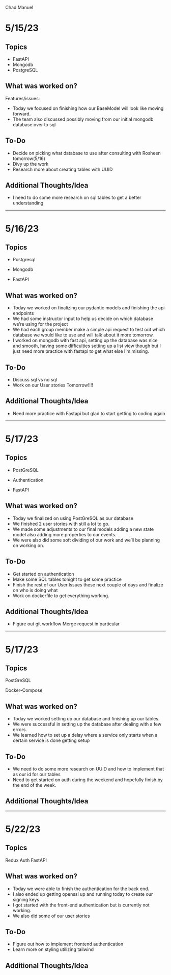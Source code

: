 Chad Manuel

# 5/15/23

## Topics

- FastAPI
- Mongodb
- PostgreSQL

## What was worked on?

Features/issues:

- Today we focused on finishing how our BaseModel will look like moving forward.
- The team also discussed possibly moving from our initial mongodb database over to sql

## To-Do

- Decide on picking what database to use after consulting with Rosheen tomorrow(5/16)
- Divy up the work
- Research more about creating tables with UUID

## Additional Thoughts/Idea

- I need to do some more research on sql tables to get a better understanding

---

# 5/16/23

## Topics

- Postgresql

- Mongodb

- FastAPI

## What was worked on?

- Today we worked on finalizing our pydantic models and finishing the api endpoints
- We had some instructor input to help us decide on which database we’re using for the project
- We had each group member make a simple api request to test out which database we would like to use and will talk about it more tomorrow.
- I worked on mongodb with fast api, setting up the database was nice and smooth, having some difficulties setting up a list view though but I just need more practice with fastapi to get what else I’m missing.

## To-Do

- Discuss sql vs no sql
- Work on our User stories Tomorrow!!!!

## Additional Thoughts/Idea

- Need more practice with Fastapi but glad to start getting to coding again

---

# 5/17/23

## Topics

- PostGreSQL

- Authentication

- FastAPI

## What was worked on?

- Today we finalized on using PostGreSQL as our database
- We finished 2 user stories with still a lot to go.
- We made some adjustments to our final models adding a new state model also adding more properties to our events.
- We were also did some soft dividing of our work and we’ll be planning on working on.

## To-Do

- Get started on authentication
- Make some SQL tables tonight to get some practice
- Finish the rest of our User Issues these next couple of days and finalize on who is doing what
- Work on dockerfile to get everything working.

## Additional Thoughts/Idea

- Figure out git workflow Merge request in particular

---

# 5/17/23

## Topics

PostGreSQL

Docker-Compose

## What was worked on?

- Today we worked setting up our database and finishing up our tables.
- We were successful in setting up the database after dealing with a few errors.
- We learned how to set up a delay where a service only starts when a certain service is done getting setup

## To-Do

- We need to do some more research on UUID and how to implement that as our id for our tables
- Need to get started on auth during the weekend and hopefully finish by the end of the week.

## Additional Thoughts/Idea

---

# 5/22/23

## Topics

Redux
Auth
FastAPI

## What was worked on?

- Today we were able to finish the authentication for the back end.
- I also ended up getting openssl up and running today to create our signing keys
- I got started with the front-end authentication but is currently not working.
- We also did some of our user stories

## To-Do

- Figure out how to implement frontend authentication
- Learn more on styling utilizing tailwind

## Additional Thoughts/Idea
